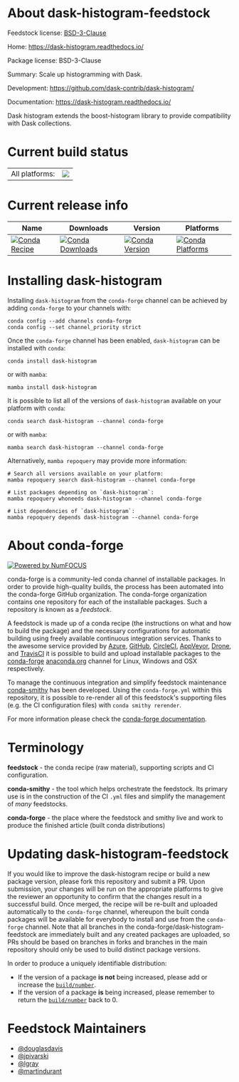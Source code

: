 About dask-histogram-feedstock
==============================

Feedstock license: [BSD-3-Clause](https://github.com/conda-forge/dask-histogram-feedstock/blob/main/LICENSE.txt)

Home: https://dask-histogram.readthedocs.io/

Package license: BSD-3-Clause

Summary: Scale up histogramming with Dask.

Development: https://github.com/dask-contrib/dask-histogram/

Documentation: https://dask-histogram.readthedocs.io/

Dask histogram extends the boost-histogram library to provide
compatibility with Dask collections.


Current build status
====================


<table><tr><td>All platforms:</td>
    <td>
      <a href="https://dev.azure.com/conda-forge/feedstock-builds/_build/latest?definitionId=12707&branchName=main">
        <img src="https://dev.azure.com/conda-forge/feedstock-builds/_apis/build/status/dask-histogram-feedstock?branchName=main">
      </a>
    </td>
  </tr>
</table>

Current release info
====================

| Name | Downloads | Version | Platforms |
| --- | --- | --- | --- |
| [![Conda Recipe](https://img.shields.io/badge/recipe-dask--histogram-green.svg)](https://anaconda.org/conda-forge/dask-histogram) | [![Conda Downloads](https://img.shields.io/conda/dn/conda-forge/dask-histogram.svg)](https://anaconda.org/conda-forge/dask-histogram) | [![Conda Version](https://img.shields.io/conda/vn/conda-forge/dask-histogram.svg)](https://anaconda.org/conda-forge/dask-histogram) | [![Conda Platforms](https://img.shields.io/conda/pn/conda-forge/dask-histogram.svg)](https://anaconda.org/conda-forge/dask-histogram) |

Installing dask-histogram
=========================

Installing `dask-histogram` from the `conda-forge` channel can be achieved by adding `conda-forge` to your channels with:

```
conda config --add channels conda-forge
conda config --set channel_priority strict
```

Once the `conda-forge` channel has been enabled, `dask-histogram` can be installed with `conda`:

```
conda install dask-histogram
```

or with `mamba`:

```
mamba install dask-histogram
```

It is possible to list all of the versions of `dask-histogram` available on your platform with `conda`:

```
conda search dask-histogram --channel conda-forge
```

or with `mamba`:

```
mamba search dask-histogram --channel conda-forge
```

Alternatively, `mamba repoquery` may provide more information:

```
# Search all versions available on your platform:
mamba repoquery search dask-histogram --channel conda-forge

# List packages depending on `dask-histogram`:
mamba repoquery whoneeds dask-histogram --channel conda-forge

# List dependencies of `dask-histogram`:
mamba repoquery depends dask-histogram --channel conda-forge
```


About conda-forge
=================

[![Powered by
NumFOCUS](https://img.shields.io/badge/powered%20by-NumFOCUS-orange.svg?style=flat&colorA=E1523D&colorB=007D8A)](https://numfocus.org)

conda-forge is a community-led conda channel of installable packages.
In order to provide high-quality builds, the process has been automated into the
conda-forge GitHub organization. The conda-forge organization contains one repository
for each of the installable packages. Such a repository is known as a *feedstock*.

A feedstock is made up of a conda recipe (the instructions on what and how to build
the package) and the necessary configurations for automatic building using freely
available continuous integration services. Thanks to the awesome service provided by
[Azure](https://azure.microsoft.com/en-us/services/devops/), [GitHub](https://github.com/),
[CircleCI](https://circleci.com/), [AppVeyor](https://www.appveyor.com/),
[Drone](https://cloud.drone.io/welcome), and [TravisCI](https://travis-ci.com/)
it is possible to build and upload installable packages to the
[conda-forge](https://anaconda.org/conda-forge) [anaconda.org](https://anaconda.org/)
channel for Linux, Windows and OSX respectively.

To manage the continuous integration and simplify feedstock maintenance
[conda-smithy](https://github.com/conda-forge/conda-smithy) has been developed.
Using the ``conda-forge.yml`` within this repository, it is possible to re-render all of
this feedstock's supporting files (e.g. the CI configuration files) with ``conda smithy rerender``.

For more information please check the [conda-forge documentation](https://conda-forge.org/docs/).

Terminology
===========

**feedstock** - the conda recipe (raw material), supporting scripts and CI configuration.

**conda-smithy** - the tool which helps orchestrate the feedstock.
                   Its primary use is in the construction of the CI ``.yml`` files
                   and simplify the management of *many* feedstocks.

**conda-forge** - the place where the feedstock and smithy live and work to
                  produce the finished article (built conda distributions)


Updating dask-histogram-feedstock
=================================

If you would like to improve the dask-histogram recipe or build a new
package version, please fork this repository and submit a PR. Upon submission,
your changes will be run on the appropriate platforms to give the reviewer an
opportunity to confirm that the changes result in a successful build. Once
merged, the recipe will be re-built and uploaded automatically to the
`conda-forge` channel, whereupon the built conda packages will be available for
everybody to install and use from the `conda-forge` channel.
Note that all branches in the conda-forge/dask-histogram-feedstock are
immediately built and any created packages are uploaded, so PRs should be based
on branches in forks and branches in the main repository should only be used to
build distinct package versions.

In order to produce a uniquely identifiable distribution:
 * If the version of a package **is not** being increased, please add or increase
   the [``build/number``](https://docs.conda.io/projects/conda-build/en/latest/resources/define-metadata.html#build-number-and-string).
 * If the version of a package **is** being increased, please remember to return
   the [``build/number``](https://docs.conda.io/projects/conda-build/en/latest/resources/define-metadata.html#build-number-and-string)
   back to 0.

Feedstock Maintainers
=====================

* [@douglasdavis](https://github.com/douglasdavis/)
* [@jpivarski](https://github.com/jpivarski/)
* [@lgray](https://github.com/lgray/)
* [@martindurant](https://github.com/martindurant/)


<!-- dummy commit to enable rerendering -->

